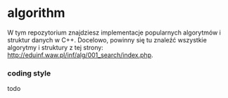 # algorithm

W tym repozytorium znajdziesz implementacje popularnych algorytmów i struktur danych w C++. Docelowo, powinny się tu znaleźć wszystkie algorytmy i struktury z tej strony: http://eduinf.waw.pl/inf/alg/001_search/index.php.

### coding style

todo
